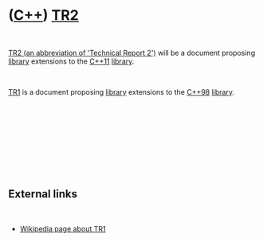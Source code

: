 
 

 

 

 

 

([C++](Cpp.md)) [TR2](CppTr2.md)
==================================

 

[TR2 (an abbreviation of 'Technical Report 2')](CppTr2.md) will be a
document proposing [library](CppLibrary.md) extensions to the
[C++11](Cpp11.md) [library](CppLibrary.md).

 

[TR1](CppTr1.md) is a document proposing [library](CppLibrary.md)
extensions to the [C++98](Cpp98.md) [library](CppLibrary.md).

 

 

 

 

 

External links
--------------

 

-   [Wikipedia page about
    TR1](http://en.wikipedia.org/wiki/C%2B%2B_Technical_Report_1)

 

 

 

 

 

 

